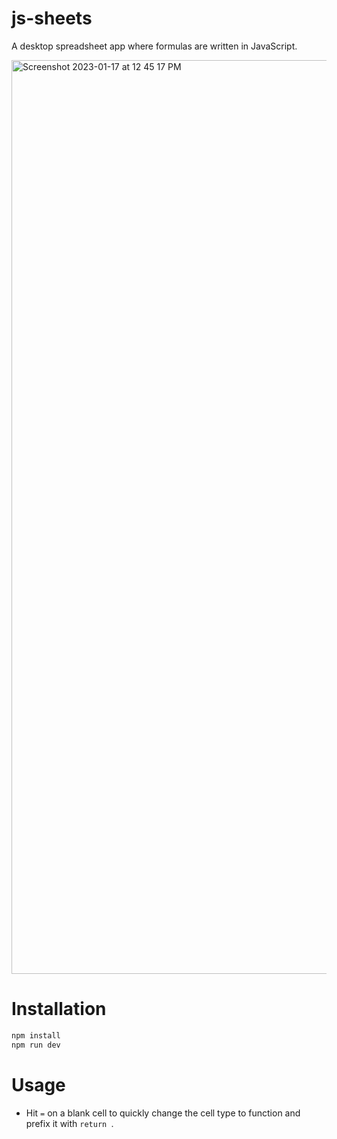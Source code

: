 # js-sheets

A desktop spreadsheet app where formulas are written in JavaScript.

<img width="1462" alt="Screenshot 2023-01-17 at 12 45 17 PM" src="https://user-images.githubusercontent.com/3218721/212986569-2f1c645d-2e5a-4a9e-864b-4db3509354d8.png">

# Installation
```bash
npm install
npm run dev
```

# Usage
- Hit `=` on a blank cell to quickly change the cell type to function and prefix it with `return `.
